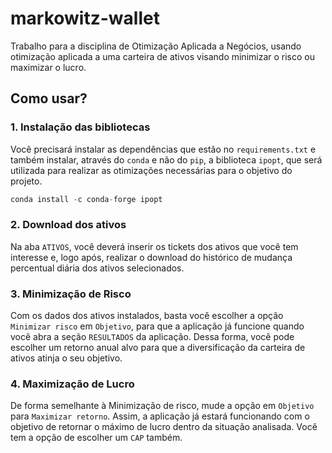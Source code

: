 # markowitz-wallet
Trabalho para a disciplina de Otimização Aplicada a Negócios, usando otimização aplicada a uma carteira de ativos visando minimizar o risco ou maximizar o lucro.

## Como usar?

### 1. Instalação das bibliotecas

Você precisará instalar as dependências que estão no `requirements.txt` e também instalar, através do `conda` e não do `pip`, a biblioteca `ipopt`, que será utilizada para realizar as otimizações necessárias para o objetivo do projeto.

```python
conda install -c conda-forge ipopt
```

### 2. Download dos ativos

Na aba `ATIVOS`, você deverá inserir os tickets dos ativos que você tem interesse e, logo após, realizar o download do histórico de mudança percentual diária dos ativos selecionados.

### 3. Minimização de Risco

Com os dados dos ativos instalados, basta você escolher a opção `Minimizar risco` em `Objetivo`, para que a aplicação já funcione quando você abra a seção `RESULTADOS` da aplicação. Dessa forma, você pode escolher um retorno anual alvo para que a diversificação da carteira de ativos atinja o seu objetivo.

### 4. Maximização de Lucro

De forma semelhante à Minimização de risco, mude a opção em `Objetivo` para `Maximizar retorno`. Assim, a aplicação já estará funcionando com o objetivo de retornar o máximo de lucro dentro da situação analisada. Você tem a opção de escolher um `CAP` também.
